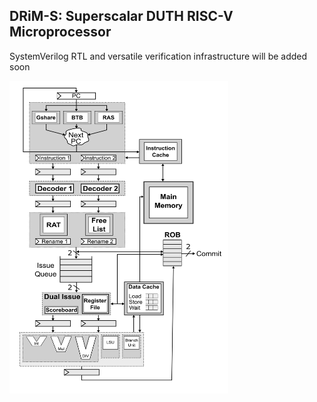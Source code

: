 ## DRiM-S: Superscalar DUTH RISC-V Microprocessor

SystemVerilog RTL and versatile verification infrastructure will be added soon

<img src="./images/top.png" width="350" height="500"/>

